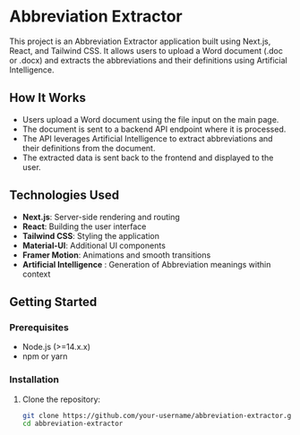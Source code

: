 # Abbreviation Extractor

This project is an Abbreviation Extractor application built using Next.js, React, and Tailwind CSS. It allows users to upload a Word document (.doc or .docx) and extracts the abbreviations and their definitions using Artificial Intelligence.

## How It Works

- Users upload a Word document using the file input on the main page.
- The document is sent to a backend API endpoint where it is processed.
- The API leverages Artificial Intelligence to extract abbreviations and their definitions from the document.
- The extracted data is sent back to the frontend and displayed to the user.

## Technologies Used

- **Next.js**: Server-side rendering and routing
- **React**: Building the user interface
- **Tailwind CSS**: Styling the application
- **Material-UI**: Additional UI components
- **Framer Motion**: Animations and smooth transitions
- **Artificial Intelligence** : Generation of Abbreviation meanings within context

## Getting Started

### Prerequisites
    
- Node.js (>=14.x.x)
- npm or yarn

### Installation

1. Clone the repository:
   ```bash
   git clone https://github.com/your-username/abbreviation-extractor.git
   cd abbreviation-extractor